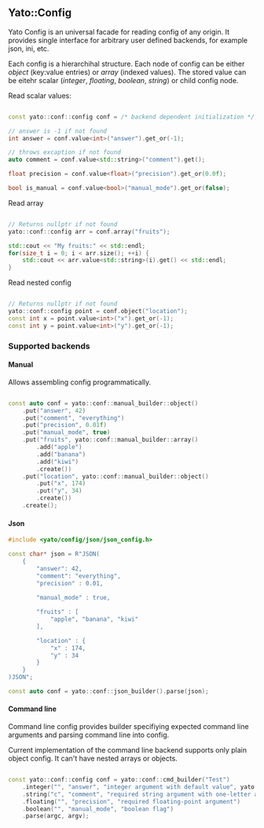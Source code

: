 ## Yato::Config

Yato Config is an universal facade for reading config of any origin. It provides single interface for arbitrary user defined backends, for example json, ini, etc.

Each config is a hierarchihal structure. 
Each node of config can be either *object* (key:value entries) or *array* (indexed values).
The stored value can be eitehr scalar (*integer*, *floating*, *boolean*, *string*) or child config node.

Read scalar values:

```c++

const yato::conf::config conf = /* backend dependent initialization */;

// answer is -1 if not found
int answer = conf.value<int>("answer").get_or(-1);

// throws excaption if not found
auto comment = conf.value<std::string>("comment").get();

float precision = conf.value<float>("precision").get_or(0.0f);

bool is_manual = conf.value<bool>("manual_mode").get_or(false);

```

Read array

```c++

// Returns nullptr if not found
yato::conf::config arr = conf.array("fruits");

std::cout << "My fruits:" << std::endl;
for(size_t i = 0; i < arr.size(); ++i) {
    std::cout << arr.value<std::string>(i).get() << std::endl;
}

```

Read nested config

```c++

// Returns nullptr if not found
yato::conf::config point = conf.object("location");
const int x = point.value<int>("x").get_or(-1);
const int y = point.value<int>("y").get_or(-1);

```


### Supported backends

#### Manual

Allows assembling config programmatically.

```c++

const auto conf = yato::conf::manual_builder::object()
    .put("answer", 42)
    .put("comment", "everything")
    .put("precision", 0.01f)
    .put("manual_mode", true)
    .put("fruits", yato::conf::manual_builder::array()
        .add("apple")
        .add("banana")
        .add("kiwi")
        .create())
    .put("location", yato::conf::manual_builder::object()
        .put("x", 174)
        .put("y", 34)
        .create())
    .create();

```

#### Json

```c++
#include <yato/config/json/json_config.h>

const char* json = R"JSON(
    {
        "answer": 42,
        "comment": "everything",
        "precision" : 0.01,
    
        "manual_mode" : true,

        "fruits" : [
            "apple", "banana", "kiwi"
        ],

        "location" : {
            "x" : 174,
            "y" : 34
        }
    }
)JSON";

const auto conf = yato::conf::json_builder().parse(json);

```

#### Command line

Command line config provides builder specifiying expected command line arguments and parsing command line into config.

Current implementation of the command line backend supports only plain object config. It can't have nested arrays or objects.

```c++

const yato::conf::config conf = yato::conf::cmd_builder("Test")
    .integer("", "answer", "integer argument with default value", yato::some(0))
    .string("c", "comment", "required string argument with one-letter alias")
    .floating("", "precision", "required floating-point argument")
    .boolean("", "manual_mode", "boolean flag")
    .parse(argc, argv);

```

